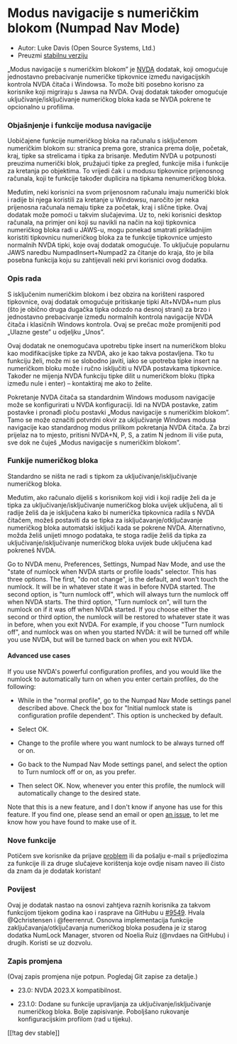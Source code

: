 # Modus navigacije s numeričkim blokom (Numpad Nav Mode) #

* Autor: Luke Davis (Open Source Systems, Ltd.)
* Preuzmi [stabilnu verziju][1]

„Modus navigacije s numeričkim blokom” je [NVDA](https://nvaccess.org/)
dodatak, koji omogućuje jednostavno prebacivanje numeričke tipkovnice između
navigacijskih kontrola NVDA čitača i Windowsa. To može biti posebno korisno
za korisnike koji migriraju s Jawsa na NVDA. Ovaj dodatak također omogućuje
uključivanje/isključivanje numeričkog bloka kada se NVDA pokrene te
opcionalno u profilima.

### Objašnjenje i funkcije modusa navigacije

Uobičajene funkcije numeričkog bloka na računalu s isključenom numeričkim
blokom su: stranica prema gore, stranica prema dolje, početak, kraj, tipke
sa strelicama i tipka za brisanje. Međutim NVDA u potpunosti preuzima
numerički blok, pružajući tipke za pregled, funkcije miša i funkcije za
kretanja po objektima. To vrijedi čak i u modusu tipkovnice prijenosnog
računala, koji te funkcije također duplicira na tipkama nenumeričkog bloka.

Međutim, neki korisnici na svom prijenosnom računalu imaju numerički blok i
radije bi njega koristili za kretanje u Windowsu, naročito jer neka
prijenosna računala nemaju tipke za početak, kraj i slične tipke. Ovaj
dodatak može pomoći u takvim slučajevima. Uz to, neki korisnici desktop
računala, na primjer oni koji su navikli na način na koji tipkovnica
numeričkog bloka radi u JAWS-u, mogu ponekad smatrati prikladnijim koristiti
tipkovnicu numeričkog bloka za te funkcije tipkovnice umjesto normalnih NVDA
tipki, koje ovaj dodatak omogućuje. To uključuje popularnu JAWS naredbu
NumpadInsert+Numpad2 za čitanje do kraja, što je bila posebna funkcija koju
su zahtijevali neki prvi korisnici ovog dodatka.

### Opis rada

S isključenim numeričkim blokom i bez obzira na korišteni raspored
tipkovnice, ovaj dodatak omogućuje pritiskanje tipki Alt+NVDA+num plus (što
je obično druga dugačka tipka odozdo na desnoj strani) za brzo i jednostavno
prebacivanje između normalnih kontrola navigacije NVDA čitača i klasičnih
Windows kontrola. Ovaj se prečac može promijeniti pod „Ulazne geste” u
odjeljku „Unos”.

Ovaj dodatak ne onemogućava upotrebu tipke insert na numeričkom bloku kao
modifikacijske tipke za NVDA, ako je kao takva postavljena. Tko tu funkciju
želi, može mi se slobodno javiti, iako se upotreba tipke insert na
numeričkom bloku može i ručno isključiti u NVDA postavkama
tipkovnice. Također ne mijenja NVDA funkciju tipke dilit u numeričkom bloku
(tipka između nule i enter) – kontaktiraj me ako to želite.

Pokretanje NVDA čitača sa standardnim Windows modusom navigacije može se
konfigurirati u NVDA konfiguraciji. Idi na NVDA postavke, zatim postavke i
pronađi ploču postavki „Modus navigacije s numeričkim blokom”. Tamo se može
označiti potvrdni okvir za uključivanje Windows modusa navigacije kao
standardnog modus prilikom pokretanja NVDA čitača. Za brzi prijelaz na to
mjesto, pritisni NVDA+N, P, S, a zatim N jednom ili više puta, sve dok ne
čuješ „Modus navigacije s numeričkim blokom”.

### Funkije numeričkog bloka

Standardno se ništa ne radi s tipkom za uključivanje/isključivanje
numeričkog bloka.

Međutim, ako računalo dijeliš s korisnikom koji vidi i koji radije želi da
je tipka za uključivanje/isključivanje numeričkog bloka uvijek uključena,
ali ti radije želiš da je isključena kako bi numerička tipkovnica radila s
NVDA čitačem, možeš postaviti da se tipka za isključavanje/otključavanje
numeričkog bloka automatski isključi kada se pokrene NVDA. Alternativno,
možda želiš unijeti mnogo podataka, te stoga radije želiš da tipka za
uključivanje/isključivanje numeričkog bloka uvijek bude uključena kad
pokreneš NVDA.

 Go to NVDA menu, Preferences, Settings, Numpad Nav Mode, and use the "state of numlock when NVDA starts or profile loads" selector. This has three options. The first, "do not change", is the default, and won't touch the numlock. It will be in whatever state it was in before NVDA started.
The second option, is "turn numlock off", which will always turn the numlock off when NVDA starts. The third option, "Turn numlock on", will turn the numlock on if it was off when NVDA started.
If you choose either the second or third option, the numlock will be restored to whatever state it was in before, when you exit NVDA. For example, if you choose "Turn numlock off", and numlock was on when you started NVDA: it will be turned off while you use NVDA, but will be turned back on when you exit NVDA.

#### Advanced use cases

If you use NVDA's powerful configuration profiles, and you would like the
numlock to automatically turn on when you enter certain profiles, do the
following:

* While in the "normal profile", go to the Numpad Nav Mode settings panel
  described above. Check the box for "Initial numlock state is configuration
  profile dependent". This option is unchecked by default.

* Select OK.

* Change to the profile where you want numlock to be always turned off or
  on.

* Go back to the Numpad Nav Mode settings panel, and select the option to
  Turn numlock off or on, as you prefer.

* Then select OK. Now, whenever you enter this profile, the numlock will
  automatically change to the desired state.

Note that this is a new feature, and I don't know if anyone has use for this
feature. If you find one, please send an email or open [an
issue](https://github.com/opensourcesys/numpadNavMode/issues/new), to let me
know how you have found to make use of it.

### Nove funkcije

Potičem sve korisnike da prijave
[problem](https://github.com/openSourceSys/numpadNavMode/issues/new) ili da
pošalju e-mail s prijedlozima za funkcije ili za druge slučajeve korištenja
koje ovdje nisam naveo ili čisto da znam da je dodatak koristan!

### Povijest

Ovaj je dodatak nastao na osnovi zahtjeva raznih korisnika za takvom
funkcijom tijekom godina kao i rasprave na GitHubu u
[#9549](https://github.com/nvaccess/nvda/issues/9549). Hvala @Qchristensen i
@feerrenrut. Osnovna implementacija funkcije zaključavanja/otključavanja
numeričkog bloka posuđena je iz starog dodatka NumLock Manager, stvoren od
Noelia Ruiz (@nvdaes na GitHubu) i drugih. Koristi se uz dozvolu.

### Zapis promjena

(Ovaj zapis promjena nije potpun. Pogledaj Git zapise za detalje.)

* 23.0: NVDA 2023.X kompatibilnost.

* 23.1.0: Dodane su funkcije upravljanja za uključivanje/isključivanje
  numeričkog bloka. Bolje zapisivanje. Poboljšano rukovanje konfiguracijskim
  profilom (rad u tijeku).

[[!tag dev stable]]

[1]: https://www.nvaccess.org/addonStore/legacy?file=numpadNavMode
